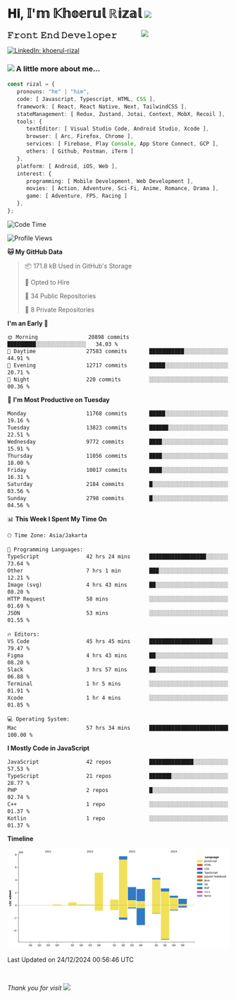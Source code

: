 <h1> 𝐇𝐢, 𝕀'𝕞 𝕂𝕙𝕠𝕖𝕣𝕦𝕝 ℝ𝕚𝕫𝕒𝕝 <img src="https://media.giphy.com/media/mGcNjsfWAjY5AEZNw6/giphy.gif" width="50"></h1>
<img align='right' src="https://media.giphy.com/media/v1.Y2lkPTc5MGI3NjExOWI2ajR2NGJubzBsZHFuaHMwajRrcDNsNXJwOG8yb3F0NjhkNXF4OSZlcD12MV9pbnRlcm5hbF9naWZfYnlfaWQmY3Q9cw/fkZukR450RQ1qnGaq9/giphy.gif" width="200">
<strong style="font-size:20px;">𝙵𝚛𝚘𝚗𝚝 𝙴𝚗𝚍 𝙳𝚎𝚟𝚎𝚕𝚘𝚙𝚎𝚛</strong>
</p></em>

[![LinkedIn: khoerul-rizal](https://img.shields.io/badge/khoerul--rizal-blue?style=flat-square&logo=Linkedin&logoColor=white&link=https://www.linkedin.com/in/khoerul-rizal/)](https://www.linkedin.com/in/khoerul-rizal/)

### <img src="https://media.giphy.com/media/VgCDAzcKvsR6OM0uWg/giphy.gif" width="50"> A little more about me...

```typescript
const rizal = {
   pronouns: "he" | "him",
   code: [ Javascript, Typescript, HTML, CSS ],
   framework: [ React, React Native, Next, TailwindCSS ],
   stateManagement: [ Redux, Zustand, Jotai, Context, MobX, Recoil ],
   tools: {
      textEditor: [ Visual Studio Code, Android Studio, Xcode ],
      browser: [ Arc, Firefox, Chrome ],
      services: [ Firebase, Play Console, App Store Connect, GCP ],
      others: [ Github, Postman, iTerm ]
   },
   platform: [ Android, iOS, Web ],
   interest: {
      programming: [ Mobile Development, Web Development ],
      movies: [ Action, Adventure, Sci-Fi, Anime, Romance, Drama ],
      game: [ Adventure, FPS, Racing ]
   },
};
```

<!--START_SECTION:waka-->
![Code Time](http://img.shields.io/badge/Code%20Time-1%2C905%20hrs%2022%20mins-blue)

![Profile Views](http://img.shields.io/badge/Profile%20Views-0-blue)

**🐱 My GitHub Data** 

> 📦 171.8 kB Used in GitHub's Storage 
 > 
> 💼 Opted to Hire
 > 
> 📜 34 Public Repositories 
 > 
> 🔑 8 Private Repositories 
 > 
**I'm an Early 🐤** 

```text
🌞 Morning                20898 commits       █████████░░░░░░░░░░░░░░░░   34.03 % 
🌆 Daytime                27583 commits       ███████████░░░░░░░░░░░░░░   44.91 % 
🌃 Evening                12717 commits       █████░░░░░░░░░░░░░░░░░░░░   20.71 % 
🌙 Night                  220 commits         ░░░░░░░░░░░░░░░░░░░░░░░░░   00.36 % 
```
📅 **I'm Most Productive on Tuesday** 

```text
Monday                   11768 commits       █████░░░░░░░░░░░░░░░░░░░░   19.16 % 
Tuesday                  13823 commits       ██████░░░░░░░░░░░░░░░░░░░   22.51 % 
Wednesday                9772 commits        ████░░░░░░░░░░░░░░░░░░░░░   15.91 % 
Thursday                 11056 commits       ████░░░░░░░░░░░░░░░░░░░░░   18.00 % 
Friday                   10017 commits       ████░░░░░░░░░░░░░░░░░░░░░   16.31 % 
Saturday                 2184 commits        █░░░░░░░░░░░░░░░░░░░░░░░░   03.56 % 
Sunday                   2798 commits        █░░░░░░░░░░░░░░░░░░░░░░░░   04.56 % 
```


📊 **This Week I Spent My Time On** 

```text
🕑︎ Time Zone: Asia/Jakarta

💬 Programming Languages: 
TypeScript               42 hrs 24 mins      ██████████████████░░░░░░░   73.64 % 
Other                    7 hrs 1 min         ███░░░░░░░░░░░░░░░░░░░░░░   12.21 % 
Image (svg)              4 hrs 43 mins       ██░░░░░░░░░░░░░░░░░░░░░░░   08.20 % 
HTTP Request             58 mins             ░░░░░░░░░░░░░░░░░░░░░░░░░   01.69 % 
JSON                     53 mins             ░░░░░░░░░░░░░░░░░░░░░░░░░   01.55 % 

🔥 Editors: 
VS Code                  45 hrs 45 mins      ████████████████████░░░░░   79.47 % 
Figma                    4 hrs 43 mins       ██░░░░░░░░░░░░░░░░░░░░░░░   08.20 % 
Slack                    3 hrs 57 mins       ██░░░░░░░░░░░░░░░░░░░░░░░   06.88 % 
Terminal                 1 hr 5 mins         ░░░░░░░░░░░░░░░░░░░░░░░░░   01.91 % 
Xcode                    1 hr 4 mins         ░░░░░░░░░░░░░░░░░░░░░░░░░   01.85 % 

💻 Operating System: 
Mac                      57 hrs 34 mins      █████████████████████████   100.00 % 
```

**I Mostly Code in JavaScript** 

```text
JavaScript               42 repos            ██████████████░░░░░░░░░░░   57.53 % 
TypeScript               21 repos            ███████░░░░░░░░░░░░░░░░░░   28.77 % 
PHP                      2 repos             █░░░░░░░░░░░░░░░░░░░░░░░░   02.74 % 
C++                      1 repo              ░░░░░░░░░░░░░░░░░░░░░░░░░   01.37 % 
Kotlin                   1 repo              ░░░░░░░░░░░░░░░░░░░░░░░░░   01.37 % 
```



**Timeline**

![Lines of Code chart](https://raw.githubusercontent.com/khoerulrizal/khoerulrizal/main/assets/bar_graph.png)


 Last Updated on 24/12/2024 00:56:46 UTC
<!--END_SECTION:waka-->
</details>
<br/>

<em>Thank you for visit</em> <img src="https://media.giphy.com/media/v1.Y2lkPTc5MGI3NjExcHdvNm1qZWtjaGw0ZjdwM3Z3NnY2dHlueTVuODBta2FiY20wM2YybSZlcD12MV9pbnRlcm5hbF9naWZfYnlfaWQmY3Q9cw/tV25tpdKqdFa9x81k2/giphy.gif" width="40">
